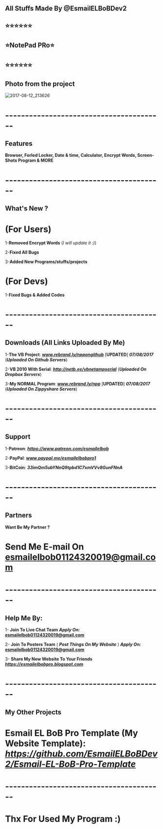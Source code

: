 ## All Stuffs Made By @EsmailELBoBDev2
## ⭐⭐⭐⭐⭐⭐
## ⭐NotePad PRo⭐
## ⭐⭐⭐⭐⭐⭐

## Photo from the project
![2017-08-12_213626](https://user-images.githubusercontent.com/28893833/29243720-69a00c08-7fa6-11e7-8575-9d5bbfadd07d.png)
# ----------------------------------------
## Features 

**Browser, Forled Locker, Date & time, Calculator, Encrypt Words, Screen-Shots Program & MORE**
# ----------------------------------------
## What's New ?

# (For Users)

1-**Removed Encrypt Words** (*I will update it :)*)

2-**Fixed All Bugs**

3-**Added New Programs/stuffs/projects**

# (For Devs)

1-**Fixed Bugs & Added Codes**
# ----------------------------------------
## Downloads (All Links Uploaded By Me)

1-**The VB Project**: ***www.rebrand.ly/nppongithub*** [**UPDATED**] ***07/08/2017*** (***Uploaded On Github Servers***)

2-**VB 2010 With Serial**:  ***http://netb.ee/vbnetampserial*** (***Uploaded On Dropbox Servers***)

3-**My NORMAL Program**:  ***www.rebrand.ly/npp*** [**UPDATED**] ***07/08/2017*** (***Uploaded On Zippyshare Servers***)
# ----------------------------------------
## Support

1-**Patreon**: ***https://www.patreon.com/esmailelbob***

2-**PayPal**: ***www.paypal.me/esmailelbobpro1***

3-**BitCoin**: ***33imQm5ubYNnQ9tpbd1C7xmVVv8GunFNnA***
# ----------------------------------------
## Partners

**Want Be My Partner ?**

# Send Me E-mail On  **esmailelbob01124320019@gmail.com**
# ----------------------------------------
## Help Me By:

1- **Join To Live Chat Team** ***Apply On:*** **esmailelbob01124320019@gmail.com**

2- **Join To Posters Team**  ( ***Post Things On My Website*** ) ***Apply On:*** **esmailelbob01124320019@gmail.com**

3- **Share My New Website To Your Friends** ***https://esmailelbobpro.blogspot.com***
# ----------------------------------------
## My Other Projects

# Esmail EL BoB Pro Template (My Website Template): ***https://github.com/EsmailELBoBDev2/Esmail-EL-BoB-Pro-Template***
# ----------------------------------------

# Thx For Used My Program :)
